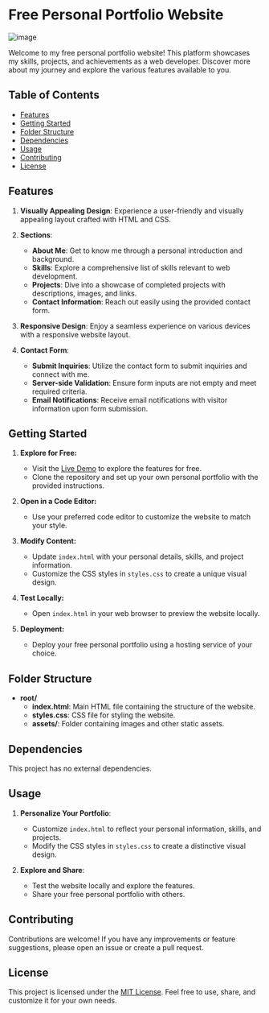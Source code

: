 # Free Personal Portfolio Website
![image](https://github.com/segulaglobal/Sheila-Wristberg-s-Website/assets/152178937/014e4d95-29c8-4eb5-935f-45e127c6e676)


Welcome to my free personal portfolio website! This platform showcases my skills, projects, and achievements as a web developer. Discover more about my journey and explore the various features available to you.

## Table of Contents

- [Features](#features)
- [Getting Started](#getting-started)
- [Folder Structure](#folder-structure)
- [Dependencies](#dependencies)
- [Usage](#usage)
- [Contributing](#contributing)
- [License](#license)

## Features

1. **Visually Appealing Design**: Experience a user-friendly and visually appealing layout crafted with HTML and CSS.

2. **Sections**:
   - **About Me**: Get to know me through a personal introduction and background.
   - **Skills**: Explore a comprehensive list of skills relevant to web development.
   - **Projects**: Dive into a showcase of completed projects with descriptions, images, and links.
   - **Contact Information**: Reach out easily using the provided contact form.

3. **Responsive Design**: Enjoy a seamless experience on various devices with a responsive website layout.

4. **Contact Form**:
   - **Submit Inquiries**: Utilize the contact form to submit inquiries and connect with me.
   - **Server-side Validation**: Ensure form inputs are not empty and meet required criteria.
   - **Email Notifications**: Receive email notifications with visitor information upon form submission.

## Getting Started

1. **Explore for Free:**
   - Visit the [Live Demo](#) to explore the features for free.
   - Clone the repository and set up your own personal portfolio with the provided instructions.

2. **Open in a Code Editor:**
   - Use your preferred code editor to customize the website to match your style.

3. **Modify Content:**
   - Update `index.html` with your personal details, skills, and project information.
   - Customize the CSS styles in `styles.css` to create a unique visual design.

4. **Test Locally:**
   - Open `index.html` in your web browser to preview the website locally.

5. **Deployment:**
   - Deploy your free personal portfolio using a hosting service of your choice.

## Folder Structure

- **root/**
  - **index.html**: Main HTML file containing the structure of the website.
  - **styles.css**: CSS file for styling the website.
  - **assets/**: Folder containing images and other static assets.

## Dependencies

This project has no external dependencies.

## Usage

1. **Personalize Your Portfolio**:
   - Customize `index.html` to reflect your personal information, skills, and projects.
   - Modify the CSS styles in `styles.css` to create a distinctive visual design.

2. **Explore and Share**:
   - Test the website locally and explore the features.
   - Share your free personal portfolio with others.

## Contributing

Contributions are welcome! If you have any improvements or feature suggestions, please open an issue or create a pull request.

## License

This project is licensed under the [MIT License](LICENSE). Feel free to use, share, and customize it for your own needs.
